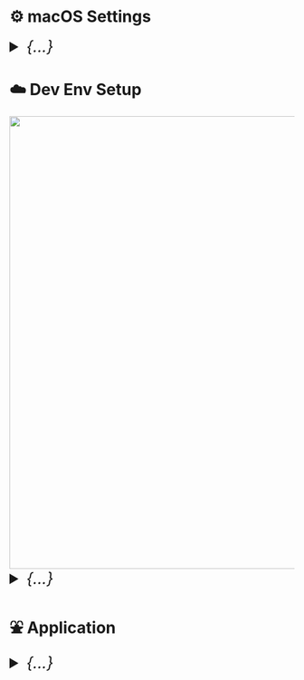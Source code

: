

# ⚙️ macOS Settings

<details>
    <summary style="font-size: 2em;"><i>{...}</i></summary>

## Display Settings
Configure display for optimal development work:

1. **Scale and Night Shift**
   - Go to `System Settings > Displays`
   - Choose "More Space" scaling option
   - Enable Night Shift for eye comfort

2. **Power Management** (for external displays)
   - Navigate to `Advanced` settings
   - Enable "Prevent automatic sleeping on power adapter when display is off"

## Trackpad and Accessibility

### Three Finger Drag
1. Go to `System Settings > Accessibility > Pointer Control`
2. Select `Trackpad Options`
3. Enable "Enable dragging" and choose "Three finger drag"

### Motion Settings
- Go to `System Settings > Accessibility > Display`
- Enable "Reduce motion" for better performance

## Application Management

### Keep Essential Apps Only
Recommended core applications:
- **Finder** - Configure with path bar and status bar visible
- **Safari** - For web browsing
- **System Settings** - For system configuration

### Finder Configuration
1. Open Finder
2. Go to `View` menu
3. Enable "Show Path Bar" and "Show Status Bar"
4. Tip: Ctrl+click the path bar icon to copy the current path

## Desktop & Dock

### Dock Settings
1. Go to `System Settings > Desktop & Dock`
2. Configure the following:
   - Enable "Automatically hide and show the Dock"
   - Adjust Dock size and magnification to preference
   - Position dock on left or right (not bottom for more screen space)

### Hot Corners
- Set up screen saver activation in bottom corner
- Configure Mission Control in bottom corner

### Mission Control
- Enable "Displays have separate spaces" for multi-monitor setups
- Disable "Automatically rearrange Spaces based on most recent use"

## Control Center

### Accessibility Shortcuts
- Show in Control Center, not in menu bar
- Test functionality after setup

### Spotlight
- Remove Spotlight from menu bar (keep keyboard shortcut)

## Appearance

### Color Scheme
1. Go to `System Settings > Appearance`
2. Set highlight color and accent color (recommended: purple)
3. Set appearance to "Auto" for automatic dark/light mode switching

## Keyboard Configuration

### Key Repeat Settings
1. Go to `System Settings > Keyboard`
2. **Critical for smooth vim navigation:**
   - Set "Key repeat rate" to fastest setting
   - Set "Delay until repeat" to shortest setting

### Input Sources
1. Add input methods as needed (e.g., Pinyin for Chinese)
2. **Important:** Do NOT check "Use the CAPS LOCK key to switch to and from U.S."

### Optional: Unicode Hex Input
Add Unicode Hex Input for special characters:
- ∀ (for all): Option + 2200
- ∃ (exists): Option + 2203
- ¬ (not): Option + 00ac
- ∧ (and): Option + 2227

### Function Key Behavior
- Set fn key to "Do Nothing" for more control

## Keyboard Shortcuts

### Essential macOS Shortcuts
```
General Navigation:
• Increase Indent (in IDEs): Cmd + ]
• Decrease Indent (in IDEs): Cmd + [
• Move cursor one word forward: Option + Right Arrow
• Move cursor one word backward: Option + Left Arrow
• Find file path: Cmd + Shift + G (in Finder)
```

### Mission Control (for trackpad-free navigation)
```
• Mission Control: Ctrl + Shift + W
• Show Launchpad: Ctrl + Shift + X
• Show Notification Center: Ctrl + Right
• Application Windows: Ctrl + Down
• Show Desktop: Ctrl + Shift + S
• Move left a space: Ctrl + Shift + A
• Move right a space: Ctrl + Shift + D
```

### Launchpad
```
• Toggle Dock hiding: Option + Cmd + D
```

### Spotlight (recommended: disable both for custom alternatives)
- Uncheck both Spotlight shortcuts to use alternatives like Alfred

### Application-Specific Shortcuts
Configure shortcuts for specific applications:

**Global Shortcuts:**
```
• Open Location: Ctrl + L
• New Window: Cmd + Shift + N
• Tile Window to Left: Ctrl + `
• Print: Ctrl + Cmd + P
• Open File: Shift + Cmd + O
• Minimize: Ctrl + Cmd + Option + M
```

**Alacritty (Terminal):**
```
• Hide Alacritty: Shift + Cmd + Alt + H
```

**Safari:**
```
• Toggle Favorites Bar: Ctrl + F
```

**Chrome:**
```
• Toggle Bookmarks Bar: Ctrl + F
• Reopen Closed Tab: Cmd + Ctrl + Z
```

## Safari Configuration

### Privacy and Tabs
1. Go to `Safari > Preferences`
2. **Privacy tab:**
   - Uncheck website tracking (to enable necessary cookies)
3. **Tabs:**
   - Set to "Compact" view

### Extensions
- Install "PocketTube: YouTube Subscription Manager" from App Store

## Built-in Apps Optimization

### Notes App
1. Open Notes app
2. Go to `Notes > Settings`
3. Adjust font size for better readability

### Reminders App
- Configure for task management and productivity

### Weather Widget
- Set temperature to Celsius
- Add multiple regions as needed

## Third-Party Enhancements

### Alfred (Spotlight Replacement)
Download and install [Alfred](https://www.alfredapp.com) for enhanced productivity and search capabilities.

</details>



# ☁️ Dev Env Setup

<img src="./nvim/dashboard.png" width=800>

<details>
    <summary style="font-size: 2em;"><i>{...}</i></summary>

## Directory Structure

### Zen Tree Organization
Set up a clean directory structure for development:

```
Users/
  └── your_username/
      ├── xxx/                    # Main development directory
      │   ├── yyy/               # Projects directory
      │   │   ├── Cok/
      │   │   ├── Projects/
      │   │   └── zzz/
      │   ├── blackhole/
      │   ├── society/
      │   └── toKnow/
      └── .config/               # Configuration files
          ├── nvim/
          ├── tmux/
          ├── zsh/
          └── etc/
```

**Setup Commands:**
```bash
cd ~
git clone "https://github.com/your_username/env.git"
mv env .config
mkdir "xxx"
cd "xxx"
mkdir blackhole society toKnow
cd "yyy"
mkdir Cok Projects zzz
```

## Core Development Tools

### ➊ Xcode Command Line Tools
Essential for macOS development:
```bash
xcode-select --install
```

### ➋ Homebrew Package Manager
Primary package manager for macOS development tools.

**Standard Installation:**
```bash
echo '# homebrew' >> $HOME/.zprofile
echo 'eval "$(/opt/homebrew/bin/brew shellenv)"' >> $HOME/.zprofile
eval "$(/opt/homebrew/bin/brew shellenv)"
```

**Proxy Configuration (if needed):**
```bash
echo 'export ALL_PROXY=socks5://127.0.0.1:your_port' > ~/.brew_proxy
echo 'source ~/.brew_proxy' >> ~/.zprofile
source ~/.zprofile
```

**Basic Commands:**
```bash
brew install xxx
brew uninstall xxx
```

<details>
  <summary><i>Install Homebrew Using Mirror (collapsed)</i></summary>

For users having trouble accessing brew.sh (e.g., users in China):
```bash
cd /opt
sudo mkdir homebrew
sudo chown -R $(whoami):admin /opt/homebrew
git clone https://mirrors.tuna.tsinghua.edu.cn/git/homebrew/brew.git /opt/homebrew
echo 'eval "$(/opt/homebrew/bin/brew shellenv)"' >> ~/.zprofile
echo "export PATH=/opt/homebrew/bin:$PATH" >> ~/.zprofile
```
</details>

## Terminal Environment

### ➌ Alacritty Terminal Emulator
Modern, GPU-accelerated terminal emulator:

Configuration: `~/.config/alacritty/alacritty.toml`
```bash
brew install --cask alacritty
```

**Quick Setup:**
1. Open Finder (/)
2. Drag disk and user to the sidebar
3. Replace hide alacritty command "cmd+h" in keyboard shortcuts

### ➍ Karabiner Elements (Virtual Keyboard)
Essential for custom key mappings:
```bash
brew install karabiner-elements --cask
```

**Configuration Steps:**
1. Open Karabiner Elements and grant accessibility permissions
2. Target device: choose "for all devices"
3. Add item: map "caps_lock" to "left_control"
4. Import rules from [Karabiner Complex Modifications](https://ke-complex-modifications.pqrs.org/)
   - Search for "Vi style arrow"
   - Import and enable (only enable command + hjkl)

**Custom Rules Location:**
```bash
~/.config/karabiner/assets/complex_modifications/
```

### ➎ Nerd Fonts
Programming fonts with ligatures and icons:

**Recommended Fonts:**
- Monofur Nerd Font
- CodeNewRoman Nerd Font (Light version preferred)
- SourceCodePro Nerd Font

**Installation Steps:**
1. Visit [Nerd Fonts GitHub](https://github.com/ryanoasis/nerd-fonts)
2. Navigate to patched-fonts folder
3. Download Complete.otf files
4. Install by double-clicking
5. Install both regular and italic versions

**Patch Your Own Fonts:**
```bash
brew install fontforge
# Download font-patcher script from Nerd Fonts repo
fontforge -script font-patcher "/path/to/font.ttf"
```

## ➏ Essential Development Dependencies

### Git Version Control
```bash
brew install git
git --version

# Replace Apple's default git
echo 'export PATH="/opt/homebrew/bin:${PATH}"' >> $HOME/.config/zsh/zsh-exports
```

<details>
    <summary><i>Git Commands Reference (collapsed)</i></summary>

**Personal Access Tokens:** GitHub → Settings → Developer Settings → Tokens
**Gitignore Generator:** [toptal.com/developers/gitignore](https://www.toptal.com/developers/gitignore)

**Proxy Configuration:**
```bash
git config --global http.proxy http://127.0.0.1:port
git config --global --unset http.proxy  # to disable
```

**Initialize/Create Local Repo:**
```bash
cd "any_directory"
git init
git status
```

**Connect Local Repo with Remote:**
```bash
git config --global user.name "github_account_name"
git config --global user.email "email@example.com"
git config -l
git branch -M main
git remote add origin https://github.com/user_name/repo_name.git
git remote -v
git config --global credential.helper store
```

**Add, Commit, Check, Pull/Push:**
```bash
# Add files
git add filename.xxx
git add .

# Commit
git commit -m "commit message"
git status
git reset --soft HEAD~     # undo commit
git reset --hard HEAD~1    # undo commit and changes

# Check history
git log
git log -p
git show <hash>
git diff

# Pull/Push
git pull origin main
git push -u origin main
git push --force-with-lease origin <branch-name>
```

**Large File Support:**
```bash
brew install git-lfs
git lfs install
git lfs track "video/file.mp4"
git add .gitattributes
```

**Branch Management:**
```bash
# Create/switch branches
git checkout -b new_branch
git checkout main
git branch --list
git branch -a

# Merge branches
git checkout main
git merge feature-branch
git push origin main

# Delete branches
git branch -d branch_name
git push origin --delete branch_name
```
</details>

### C++ Compiler
```bash
brew install gcc
```

### MongoDB Database
**Server Installation:**
```bash
brew tap mongodb/brew
brew install mongodb-community

# Troubleshooting
brew update-reset
brew doctor
brew services list

# Start/stop service
brew services start mongodb-community@7.0
brew services stop mongodb-community@7.0
mongosh  # test connection
```

**MongoDB Compass:** Download from [MongoDB website](https://www.mongodb.com/try/download/compass) (ARM64 Platform)

### PostgreSQL Database
**Server Installation:**
```bash
# Install PostgreSQL server
brew install postgresql

# Start PostgreSQL service
brew services start postgresq

# Create a database
createdb mydatabase

# Connect to PostgreSQL console
psql postgres
psql mydatabase  # Connect to specific database
```

**pgAdmin (GUI Tool):**
```bash
# Install pgAdmin 4
brew install --cask pgadmin4

# Alternative: Download from https://www.pgadmin.org/download/pgadmin-4-macos/
```

**Database Console Commands:**
```sql
-- Connect to database
\c database_name

-- List all databases
\l

-- List all tables in current database
\dt

-- Describe table structure
\d table_name

-- List all users/roles
\du

-- Exit psql
\q

-- Execute SQL file
\i /path/to/file.sql

-- Show current database and user
SELECT current_database(), current_user;
```

**Essential SQL Commands:**
```sql
-- Create database
CREATE DATABASE myapp_dev;

-- Create user with password
CREATE USER developer WITH PASSWORD 'secure_password';

-- Grant privileges
GRANT ALL PRIVILEGES ON DATABASE myapp_dev TO developer;

-- Create table
CREATE TABLE users (
    id SERIAL PRIMARY KEY,
    username VARCHAR(50) UNIQUE NOT NULL,
    email VARCHAR(100) UNIQUE NOT NULL,
    created_at TIMESTAMP DEFAULT CURRENT_TIMESTAMP
);

-- Insert data
INSERT INTO users (username, email) VALUES ('john_doe', 'john@example.com');

-- Query data
SELECT * FROM users;
SELECT username, email FROM users WHERE id = 1;

-- Update data
UPDATE users SET email = 'newemail@example.com' WHERE id = 1;

-- Delete data
DELETE FROM users WHERE id = 1;

-- Drop table
DROP TABLE users;

-- Drop database
DROP DATABASE myapp_dev;
```

**Connection Configuration:**
```bash
# Default PostgreSQL connection parameters
Host: localhost
Port: 5432
Database: postgres (default)
Username: your_system_username
Password: (usually empty for local development)

# Connection string format
postgresql://username:password@localhost:5432/database_name
```

**Common Development Tasks:**
```bash
# Backup database
pg_dump mydatabase > backup.sql

# Restore database
psql mydatabase < backup.sql

# Reset user password
psql postgres -c "ALTER USER developer PASSWORD 'new_password';"

# Check PostgreSQL status
brew services list | grep postgresql

# Stop PostgreSQL service
brew services stop postgresql@15

# Restart PostgreSQL service
brew services restart postgresql@15
```

**pgAdmin Setup:**
1. Open pgAdmin 4
2. Create new server connection:
   - Name: Local Development
   - Host: localhost
   - Port: 5432
   - Database: postgres
   - Username: your_system_username
3. Save connection for future use

### Node.js and npm
Download from [Node.js official website](https://nodejs.org) (LTS version recommended)
```bash
node --version
npm --version
```

**npm Proxy Configuration:**
```bash
# Temporary for single command
npm --proxy http://127.0.0.1:your_port install package

# Persistent configuration
npm config set proxy http://127.0.0.1:7890
npm config set https-proxy http://127.0.0.1:7890
npm config delete proxy     # to remove
npm config delete https-proxy

# .npmrc file
proxy=http://127.0.0.1:7890
https-proxy=http://127.0.0.1:7890
```

### Additional Utilities
```bash
# Text search tool
brew install ripgrep

# Directory tree visualization
brew install tree
```

### Media Processing Tools
**YouTube Video Download:**
```bash
brew install yt-dlp
brew install ffmpeg

# Basic download
yt-dlp "https://www.youtube.com/watch?v=VIDEO_ID" --merge-output-format mp4

# High quality download (up to 4K)
yt-dlp -f "bestvideo[height<=2160][ext=webm]+bestaudio[ext=m4a]/best[height<=2160]" --merge-output-format mp4 "URL"

# Convert video to MPEG-4
ffmpeg -i video1.mp4 -vcodec libx264 -acodec aac video2.mp4

# Merge separate video and audio files
ffmpeg -i "video.webm" -i "audio.m4a" -c:v copy -c:a copy "output.mp4"

# Convert video to audio
ffmpeg -i input.mkv -b:a 192K -vn output.mp3
```

**Audio Player:**
```bash
brew install sox
sox /path/to/file.wav -d
```

### Network Utilities
**Find IP Address:**
```bash
# Linux/Unix systems
ifconfig
ip addr
ifconfig | grep "inet "
```

**SSH Configuration:**
```bash
# Check if IP exists
nslookup ip-address

# Direct connection
ssh -i key.pem username@ip-address

# Set proper permissions for key files
chmod 600 ~/.ssh/key.pem

# SSH config file: ~/.ssh/config
Host lambda-server-1
    HostName xxx.x.xxx.xx
    User ubuntu
    IdentityFile ~/.ssh/key.pem

Host jump-host-connection
    HostName target.server.com
    User username
    ProxyJump jump-host
```

**FileZilla Setup:**
| Connection Type | Configuration |
|:----------------|:--------------|
| Normal | Host - Username - Password - Port |
| Jump Host | Settings > Generic Proxy > SOCKS 5<br>Proxy host: 127.0.0.1 - Port: 8001 |
| Private Key | Protocol: SFTP<br>Logon Type: Key File<br>Browse to .pem file |

## ➐ Terminal Configuration

### tmux (Terminal Multiplexer)
```bash
brew install tmux

# Install plugin manager
git clone https://github.com/tmux-plugins/tpm ~/.tmux/plugins/tpm

# Check color support (run inside tmux)
tmux info | grep -e RGB -e Tc
```

Configuration file: `~/.config/tmux/tmux.conf`

**Plugin Installation:**
1. Start tmux
2. Press `prefix + I` to install plugins

### zsh Shell Configuration
```bash
brew install zsh
```

**Add to `.zprofile`:**
```bash
# XDG Base Directory Specification
export XDG_CONFIG_HOME=$HOME/.config
export XDG_CACHE_HOME=$HOME/.cache
export XDG_DATA_HOME=$HOME/.local/share

# Zsh configuration directory
export ZDOTDIR=$HOME/.config/zsh

# Homebrew
eval "$(/opt/homebrew/bin/brew shellenv)"
```

**Setup zsh Directory:**
```bash
cd ~/.config
mkdir zsh
touch .zshrc
```

**Powerlevel10k Theme:**
```bash
brew install powerlevel10k
echo "source '$(brew --prefix)/share/powerlevel10k/powerlevel10k.zsh-theme'" >> ~/.config/zsh/.zshrc
```

Download zsh configuration from your GitHub repository or configure manually.

### Neovim Text Editor
**Installation:**
```bash
brew install neovim
# Clean previous configuration
rm -rf ~/.local/share/nvim/
```

**Directory Structure:**
```
~/.config/nvim/
├── init.lua
├── lazy-lock.json
└── lua/
    ├── your_username/
    │   ├── core/
    │   │   ├── init.lua
    │   │   ├── keymaps.lua
    │   │   └── options.lua
    │   └── plugins/
    │       ├── lsp/
    │       ├── nvim-tree.lua
    │       └── dashboard.lua
    └── lazy.lua
```

**Essential Commands:**
| Command | Description |
|:--------|:------------|
| `/` | Search (n: next, N: previous) |
| `:e "path/to/file"` | Open file to buffer |
| `<leader> + b` | New empty buffer |
| `:Lazy` | Plugin manager UI |
| `:Lazy reload "plugin.nvim"` | Reload specific plugin |
| `:Lazy sync` | Download all new plugins |
| `:NvimTree` | File explorer (Ctrl+N) |
| `<leader>ff` | Find files (Telescope) |
| `<leader>fb` | Find buffers (Telescope) |
| `:ColorizerToggle` | Toggle color preview |
| `:TSInstall python` | Install syntax highlighting |
| `:Mason` | LSP server manager |
| `:MasonInstall <name>` | Install LSP server |

### Custom Scripts
Automate repetitive operations:

**Example Git Push Script:**
&#x23f5; *automate operation that are repetitive for your convenience, refer to my [`scripts`](./myScript/README.md)*
```bash
#!/bin/bash
# Save as 'gpush' in PATH
git add .
git commit -m "${1:-Auto commit}"
git push
```

## Python Development Environment

### Conda Package Manager
```bash
brew install miniforge
conda init "$(basename "${SHELL}")"
```

**Essential Commands:**
```bash
# Proxy workaround
unset HTTP_PROXY HTTPS_PROXY http_proxy https_proxy ALL_PROXY NO_PROXY

# SSL issues behind proxy
conda config --set ssl_verify false
pip install 'httpx[socks]'

# Environment management
conda create -n myenv python=3.11
conda create -n myenv scipy
conda remove --name myenv --all
conda activate myenv
conda deactivate

# Package management
conda install -y jupyter
conda env export > environment.yml
pip freeze > requirements.txt
pip install -r requirements.txt

# Update environment from yml
conda env update --name myenv --file environment.yml --prune
```

**Important Notes for .yml files:**
1. Comment out "name:" section to avoid creating new environments
2. Newer versions may override older ones
3. Install newer versions after older for compatibility

### PyTorch Setup
```bash
conda create -n pytorch python=3.11
conda activate pytorch
pip3 install torch torchvision torchaudio

# Connect to Jupyter
python -m ipykernel install --user --name pytorch --display-name "Python (PyTorch)"
jupyter notebook
```

&#x23f5; *pytorch*: [*official website*](https://pytorch.org) *or refer to* [*yaml file*](https://github.com/jeffheaton/app_deep_learning/blob/main/install/pytorch-install-aug-2023.ipynb)
```yaml
name: pytorch-env
channels:
  - pytorch
  - conda-forge
dependencies:
  - python=3.11
  - pip>=19.0
  - pytorch
  - torchvision
  - torchaudio
  - jupyter
  - scikit-learn
  - scipy
  - pandas
  - matplotlib
  - pillow
  - tqdm
  - requests
  - h5py
  - pyyaml
  - flask
  - boto3
  - ipykernel
  - pip:
    - bayesian-optimization
    - gym
    - kaggle
```

**MPS (Apple Metal) Support:**
```python
import torch
import math

# Check MPS availability
print(torch.backends.mps.is_available())
print(torch.backends.mps.is_built())

# Device selection
has_mps = getattr(torch, 'has_mps', False)
device = "mps" if getattr(torch, 'has_mps', False) else "gpu" if torch.cuda.is_available() else "cpu"
```

**Jupyter Kernel Management:**
```bash
# List kernels
jupyter kernelspec list
# Remove kernel
jupyter kernelspec uninstall kernel_name
```

### Tensorflow
&#x23f5; *Tensorflow: [here](https://github.com/jeffheaton/t81_558_deep_learning/tree/master/install)*
```bash
cd ~/anywhere-yml-for-installation

# Base environment setup
conda install -y jupyter
conda deactivate
conda env create -f tensorflow-apple-metal.yml -n tensorflow
conda activate tensorflow
python -m ipykernel install --user --name tensorflow --display-name "Python (TensorFlow)"
jupyter notebook

# Verify GPU support
import tensorflow as tf
tf.config.list_physical_devices('GPU')
```

## Additional Programming Languages

### Aerospace Tiling Window Manager
Advanced window management for macOS:
- [Tutorial Link](https://www.youtube.com/watch?v=-FoWClVHG5g)
- [Latent Space Visualization](https://www.youtube.com/watch?v=o_cAOa5fMhE)

### C++ Development
**Compilation:**
```bash
# Full compilation command
g++ -Wall -std=c++20 program.cpp -o executable && ./executable

# Components:
# g++: compiler
# -Wall: warnings
# -std=c++20: C++ version
# program.cpp: source file
# -o executable: output name
# ./executable: run compiled program
```

**Check GLIBCXX Version:**
```bash
# Method 1: Specific file
strings /usr/lib64/libstdc++.so.6 | grep GLIBCXX

# Method 2: Global check
strings $(g++ -print-file-name=libstdc++.so) | grep GLIBCXX

# Method 3: Program-specific
ldd my_program | grep libstdc++
```

**SFML Library:**
```bash
brew install sfml
brew info sfml

# Compilation with SFML
g++ test.cpp -Wall -I/opt/homebrew/include -o run -L/opt/homebrew/lib -lsfml-graphics -lsfml-window -lsfml-system
```

### Java Development
**Installation:**
1. Download JDK from [Oracle](https://www.oracle.com/java/technologies/downloads/)
2. Or download Java SE Development Kit
3. Restart terminal

**Usage:**
```bash
javac File.java
java File
```

### LaTeX with VimTeX
&#x23f5; *VimTex [repo](https://github.com/lervag/vimtex)* <br>

**Installation:**
```bash
# LaTeX distribution (choose one)
brew install --cask mactex-no-gui
# OR minimal installation
brew install --cask basictex

# PDF viewer
brew install --cask skim
```

**Verification:**
```bash
latexmk
pdflatex
```

**Neovim Configuration:**
Add to VimTeX plugin configuration:
```lua
vim.g['vimtex_view_method'] = 'skim'
```

**Commands:**
```bash
# Generate PDF from command line
pdflatex document.tex

# Inside Neovim
:VimtexCompile  # Compile (mapped to <leader>r)
:echo g:vimtex_view_enabled  # Check if enabled
```

**VimTeX Key Mappings:**
- `dse`: Delete surrounding environments (\begin{} and \end{})
- `cse`: Change surrounding environments

## ➑ Customization and Fun Stuff

### Terminal Customization
**LS Colors:**
```bash
echo '\n# customize LS-colors (directory) https://geoff.greer.fm/lscolors/' >> ~/.config/zsh/.zshrc
echo '# green & unbold' >> ~/.config/zsh/.zshrc
echo 'export LSCOLORS=cxfxexdxbxegedabagacac' >> ~/.config/zsh/.zshrc
```

### OpenSSL
```bash
brew install openssl

# Usually openssl@3, follow terminal output for path setup
echo 'export PATH="/opt/homebrew/opt/openssl@3/bin:$PATH"' >> ~/.config/zsh/.zshrc
echo 'export LDFLAGS="-L/opt/homebrew/opt/openssl@3/lib"' >> ~/.config/zsh/.zshrc
echo 'export CPPFLAGS="-I/opt/homebrew/opt/openssl@3/include"' >> ~/.config/zsh/.zshrc
```

### macOS Enhancements
**Click and Drag Anywhere in Windows:**
```bash
# Enable
defaults write -g NSWindowShouldDragOnGesture -bool true
# Disable
defaults delete -g NSWindowShouldDragOnGesture
```

### Fun Applications
```bash
brew install numi --cask
brew install keycastr --cask
brew install cmatrix
sudo npm install -g mapscii      # Requires Node.js
brew install cointop
brew install bpytop
brew tap teamookla/speedtest
brew update
brew install speedtest --force
```

<details>
    <summary><i>Ubuntu Keymap Configuration (collapsed)</i></summary>

**GNOME Desktop:**
```bash
sudo apt install gnome-tweak
```

**Tweak Tool Configuration:**
1. **Startup Applications:** Caffeine indicator
2. **Top Bar:** Weekday, Date
3. **Keyboard & Mouse:**
   - Show Extended Input Sources
   - Mouse: Pointer Location, Middle Click Paste
   - Touchpad: Disable While Typing
   - Mouse Click Emulation: Fingers
   - Additional Layout Options:
     - Caps Lock Behavior: Caps Lock as Ctrl
     - Alt and Win behavior: Meta mapped to Win
   - Enable Emacs input for cursor movement

**Keyboard Shortcuts:**
- **Accessibility:** Disable Zoom in/out
- **Launchers:** 
  - Home folder: Alt+Super+H
  - Launch terminal: Alt+Super+T
  - Launch web browser: Alt+Super+B
  - Settings: Alt+Super+S
- **System:**
  - Show overview: Super + Space
  - Lock Screen: Alt + L
  - Show all applications: Alt + A

**Alacritty Key Bindings:**
```yaml
key_bindings:
  # Copy/Paste with Super key
  - { key: C, mods: Super, action: Copy }
  - { key: V, mods: Super, action: Paste }
  
  # Tmux bindings with Super key
  - { key: M, mods: Super, chars: "\x01\x4d" }  # Split pane
  - { key: B, mods: Super, chars: "\x01\x42" }  # Split horizontal
  - { key: S, mods: Super, chars: "\x1b\x3a\x77\x0a" }  # Save in Neovim
  - { key: T, mods: Super, chars: "\x01\x63" }  # New tmux window
  - { key: D, mods: Super, chars: "\x01\x64" }  # Detach session
```
</details>

</details>

# &#x26f2; Application
<details>
    <summary style="font-size: 2em;"><i>{...}</i></summary>

### &#x260d; Download
*[QuickTime Player](https://www.youtube.com/watch?v=LSmM5FXzVBg)*
```
[OK] chrome
[OK] zoom.us
[OK] notability
[OK] movist
[OK] The Unarchiver (app store)
[?] xcode (app store)
[?] cursor Pro
[?] parallels
```
</details>
